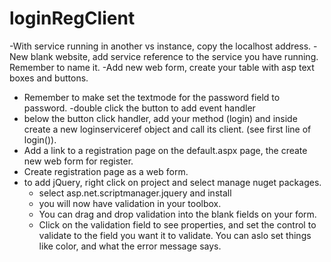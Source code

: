 # loginRegClient

-With service running in another vs instance, copy the localhost address. 
-New blank website, add service reference to the service you have running. Remember to name it. 
-Add new web form, create your table with asp text boxes and buttons. 
  - Remember to make set the textmode for the password field to password. 
-double click the button to add event handler
  - below the button click handler, add your method (login) and inside create a new loginserviceref object and call its client. (see first line of login()).
- Add a link to a registration page on the default.aspx page, the create new web form for register. 
- Create registration page as a web form. 
- to add jQuery, right click on project and select manage nuget packages. 
  -   select asp.net.scriptmanager.jquery and install 
  -   you will now have validation in your toolbox. 
  -   You can drag and drop validation into the blank fields on your form. 
  -   Click on the validation field to see properties, and set the control to validate to the field you want it to validate. You can aslo set things like color, and what the error message says. 
